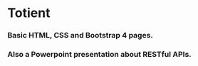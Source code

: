 # Totient

### Basic HTML, CSS and Bootstrap 4 pages.

### Also a Powerpoint presentation about RESTful APIs.
